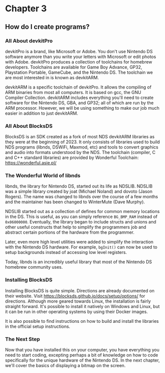 # Chapter 3
## How do I create programs?

### All About devkitPro

devkitPro is a brand, like Microsoft or Adobe. You don't use Nintendo DS
software anymore than you write your letters with Microsoft or edit photos with
Adobe. devkitPro produces a collection of toolchains for homebrew developers.
Toolchains are available for Game Boy Advance, GP32, Playstation Portable,
GameCube, and the Nintendo DS. The toolchain we are most interested in is known
as devkitARM.

devkitARM is a specific toolchain of devkitPro. It allows the compiling of ARM
binaries from most all computers. It is based on gcc, the GNU Compiler
Collection. devkitARM includes everything you'll need to create software for
the Nintendo DS, GBA, and GP32; all of which are run by the ARM processor.
However, we will be using something to make our job much easier in addition to
just devkitARM.

### All About BlocksDS

BlocksDS is an SDK created as a fork of most NDS devkitARM libraries as they
were at the beginning of 2023. It only consists of libraries used to build NDS
programs (libnds, DSWiFi, Maxmod, etc) and tools to convert graphics and audio
into formats understood by the NDS. The toolchain (compiler, C and C++ standard
libraries) are provided by Wonderful Toolchain: <https://wonderful.asie.pl/>

### The Wonderful World of libnds

libnds, the library for Nintendo DS, started out its life as NDSLIB. NDSLIB was
a simple library created by joat (Michael Noland) and dovoto (Jason Rogers).
The name was changed to libnds over the course of a few months and the
maintainer has been changed to WinterMute (Dave Murphy).

NDSLIB started out as a collection of defines for common memory locations in
the DS. This is useful, as you can simply reference `BG_BMP_RAM` instead of
`0x06000000`. Eventually, the library began to include structs and unions and
other useful constructs that help to simplify the programmers job and abstract
certain portions of the hardware from the programmer.

Later, even more high level utilities were added to simplify the interaction
with the Nintendo DS hardware. For example, `bgInit()` can now be used to setup
backgrounds instead of accessing low level registers.

Today, libnds is an incredibly useful library that most of the Nintendo DS
homebrew community uses.

### Installing BlocksDS

Installing BlocksDS is quite simple. Directions are already documented on
their website. Visit <https://blocksds.github.io/docs/setup/options/> for
directions. Although more geared towards Linux, the installation is fairly
straight forward. It's possible to install it natively on Windows and Linux, but
it can be run in other operating systems by using their Docker images.

It is also possible to find instructions on how to build and install the
libraries in the official setup instructions.

### The Next Step

Now that you have installed this on your computer, you have everything you need
to start coding, excepting perhaps a bit of knowledge on how to code
specifically for the unique hardware of the Nintendo DS. In the next chapter,
we'll cover the basics of displaying a bitmap on the screen.
